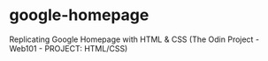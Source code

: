 # google-homepage
Replicating Google Homepage with HTML &amp; CSS (The Odin Project - Web101 - PROJECT: HTML/CSS)
